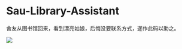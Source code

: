 # Sau-Library-Assistant
舍友从图书馆回来，看到漂亮姑娘，后悔没要联系方式，遂作此码以助之。

<div style="align: center">
<img src="http://oumh6gonh.bkt.clouddn.com/17-12-24/38407636.jpg"/>
</div>